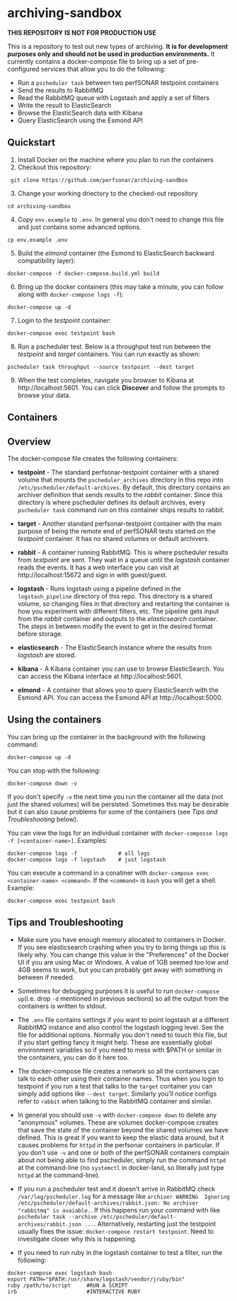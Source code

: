 # archiving-sandbox

**THIS REPOSITORY IS NOT FOR PRODUCTION USE**

This is a repository to test out new types of archiving. **It is for development purposes only and should not be used in production environments.**  It currently contains a docker-compose file to bring up a set of pre-configured services that allow you to do the following:

 - Run a `pscheduler task` between two perfSONAR testpoint containers
 - Send the results to RabbitMQ
 - Read the RabbitMQ queue with Logstash and apply a set of filters
 - Write the result to ElasticSearch
 - Browse the ElasticSearch data with Kibana
 - Query ElasticSearch using the Esmond API
 
## Quickstart

1. Install Docker on the machine where you plan to run the containers
2. Checkout this repository:
```
 git clone https://github.com/perfsonar/archiving-sandbox
```
3. Change your working driectory to the checked-out repository
```
cd archiving-sandbox

```
4. Copy `env.example` to `.env`. In general you don't need to change this file and just contains some advanced options.
```
cp env.example .env
```
5. Build the *elmond* container (the Esmond to ElasticSearch backward compatibility layer):
```
docker-compose -f docker-compose.build.yml build
```
6. Bring up the docker containers (this may take a minute, you can follow along with `docker-compose logs -f`):
```
docker-compose up -d
```
7. Login to the *testpoint* container:
```
docker-compose exec testpoint bash
```
8. Run a pscheduler test. Below is a throughput test run between the *testpoint* and *target* containers. You can run exactly as shown:
```
pscheduler task throughput --source testpoint --dest target
```
9. When the test completes, navigate you browser to Kibana at http://localhost:5601. You can click **Discover** and follow the prompts to browse your data.

## Containers

## Overview

The docker-compose file creates the following containers:

- **testpoint** - The standard perfsonar-testpoint container with a shared volume that mounts the `pscheduler_archives` directory in this repo into `/etc/pscheduler/default-archives`. By default, this directory contains an archiver definition that sends results to the *rabbit* container. Since this directory is where pscheduler defines its default archives, every `pscheduler task` command run on this container ships results to rabbit. 

- **target** - Another standard perfsonar-testpoint container with the main purpose of being the remote end of perfSONAR tests started on the *testpoint* container. It has no shared volumes or default archivers. 

- **rabbit** - A container running RabbitMQ. This is where pscheduler results from *testpoint* are sent. They wait in a queue until the *logstash* container reads the events. It has a web interface you can visit at http://localhost:15672 and sign in with guest/guest.

- **logstash** - Runs logstash using a pipeline defined in the `logstash_pipeline` directory of this repo. This directory is a shared volume, so changing files in that directory and restarting the container is how you experiment with different filters, etc. The pipeline gets input from the *rabbit* container and outputs to the *elasticsearch* container. The steps in between modify the event to get in the desired format before storage.

- **elasticsearch** - The ElasticSearch instance where the results from *logstash* are stored.

- **kibana** - A Kibana container you can use to browse ElasticSearch. You can access the Kibana interface at http://localhost:5601.

- **elmond** - A container that allows you to query ElasticSearch with the Esmond API. You can access the Esmond API at http://localhost:5000.


## Using the containers

You can bring up the container in the background with the following command:

```
docker-compose up -d
```
You can stop with the following:

```
docker-compose down -v
```

If you don't specify `-v` the next time you run the container all the data (not just the shared volumes) will be persisted. Sometimes this may be desirable but it can also cause problems for some of the containers (see *Tips and Troubleshooting* below).

You can view the logs for an individual container with `docker-composse logs -f [<container-name>]`. Examples:

```
docker-compose logs -f             # all logs
docker-compose logs -f logstash    # just logstash
```

You can execute a command in a conatiner with `docker-compose exec <container-name> <command>`. If the `<command>` is `bash` you will get a shell. Example:

```
docker-compose exec testpoint bash

```

## Tips and Troubleshooting

- Make sure you have enough memory allocated to containers in Docker. If you see elasticsearch crashing when you try to bring things up this is likely why. You can change this value in the "Preferences" of the Docker UI if you are using Mac or Windows. A value of 1GB seemed too low and 4GB seems to work, but you can probably get away with something in between if needed. 

- Sometimes for debugging purposes it is useful to run `docker-compose up`(i.e. drop `-d` mentioned in previous sections) so all the output from the containers is written to stdout. 

- The `.env` file contains settings if you want to point logstash at a different RabbitMQ instance and also control the logstash logging level. See the file for additional options.  Normally you don't need to touch this file, but if you start getting fancy it might help. These are essentially global environment variables so if you need to mess with $PATH or similar in the containers, you can do it here too. 

- The docker-compose file creates a network so all the containers can talk to each other using their container names. Thus when you login to testpoint if you run a test that talks to the `target` container you can simply add options like `--dest target`. Similarly you'll notice configs refer to `rabbit` when talking to the RabbitMQ container and similar.  

- In general you should use `-v` with `docker-compose down` to delete any "anonymous" volumes. These are volumes docker-compose creates that save the state of the container beyond the shared volumes we have defined. This is great if you want to keep the elastic data around, but it causes problems for `httpd` in the perfsonar containers in particular. If you don't use `-v` and one or both of the perfSONAR containers complain about not being able to find pscheduler, simply run the command `httpd` at the command-line (no `systemctl` in docker-land, so literally just type `httpd` at the command-line). 

- If you run a pscheduler test and it doesn't arrive in RabbitMQ check `/var/log/pscheduler.log` for a message like `archiver WARNING  Ignoring /etc/pscheduler/default-archives/rabbit.json: No archiver "rabbitmq" is avaiable.`. If this happens run your command with like `pscheduler task --archive /etc/pscheduler/default-archives/rabbit.json ...`. Alternatively, restarting just the testpoint usually fixes the issue: `docker-compose restart testpoint`. Need to investigate closer why this is happening. 

- If you need to run ruby in the logstash container to test a filter, run the following:
```
docker-compose exec logstash bash
export PATH="$PATH:/usr/share/logstash/vendor/jruby/bin"
ruby /path/to/script     #RUN A SCRIPT
irb                      #INTERACTIVE RUBY
```




